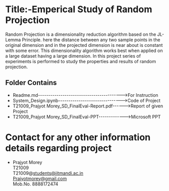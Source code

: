 # Title:-Emperical Study of Random Projection
   Random Projection is a dimensionality reduction algorithm based on the JL-Lemma Principle. here the distance between any two sample points in the original dimension and in the projected dimension is near about is constant with some error. This dimensionality algorithm works best when applied on a large dataset having a large dimension. In this project series of experiments is performed to study the properties and results of random projection. 



## Folder Contains
   
   * Readme.md----------------------------------------->For Instruction
   * System_Design.ipynb------------------------------->Code of Project
   * T21009_Prajyot Morey_SD_FinalEval-Report.pdf------>Report of given Project
   * T21009_Prajyot Morey_SD_FinalEval-PPT------------->Microsoft PPT



# Contact for any other information details regarding project

   * Prajyot Morey\
     T21009\
     T21009@students@iitmandi.ac.in\
     Prajyotmorey@gmail.com\
     Mob.No. 8888172474
